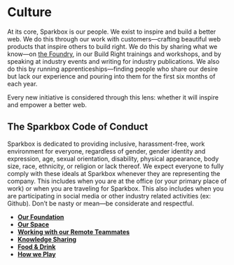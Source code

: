 # Culture

At its core, Sparkbox is our people. We exist to inspire and build a better web. We do this through our work with customers—crafting beautiful web products that inspire others to build right. We do this by sharing what we know—on [the Foundry](../foundry), in our Build Right trainings and workshops, and by speaking at industry events and writing for industry publications. We also do this by running apprenticeships—finding people who share our desire but lack our experience and pouring into them for the first six months of each year.

Every new initiative is considered through this lens: whether it will inspire and empower a better web.

## The Sparkbox Code of Conduct

Sparkbox is dedicated to providing inclusive, harassment-free, work environment for everyone, regardless of gender, gender identity and expression, age, sexual orientation, disability, physical appearance, body size, race, ethnicity, or religion or lack thereof.
We expect everyone to fully comply with these ideals at Sparkbox whenever they are representing the company. This includes when you are at the office (or your primary place of work) or when you are traveling for Sparkbox. This also includes when you are participating in social media or other industry related activities (ex: Github).
Don’t be nasty or mean—be considerate and respectful.

* **[Our Foundation](our-foundation/README.md)**
* **[Our Space](our-space/README.md)**
* **[Working with our Remote Teammates](remote/README.md)**
* **[Knowledge Sharing](knowledge-sharing/README.md)**
* **[Food & Drink](food-and-drink/README.md)**
* **[How we Play](how-we-play/README.md)**
